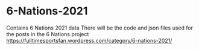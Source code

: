 # 6-Nations-2021
Contains 6 Nations 2021 data
There will be the code and json files used for the posts in the 6 Nations project https://fulltimesportsfan.wordpress.com/category/6-nations-2021/
